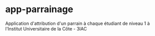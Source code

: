 # app-parrainage
Application d'attribution d'un parrain à chaque étudiant de niveau 1 à l'Institut Universitaire de la Côte - 3IAC

